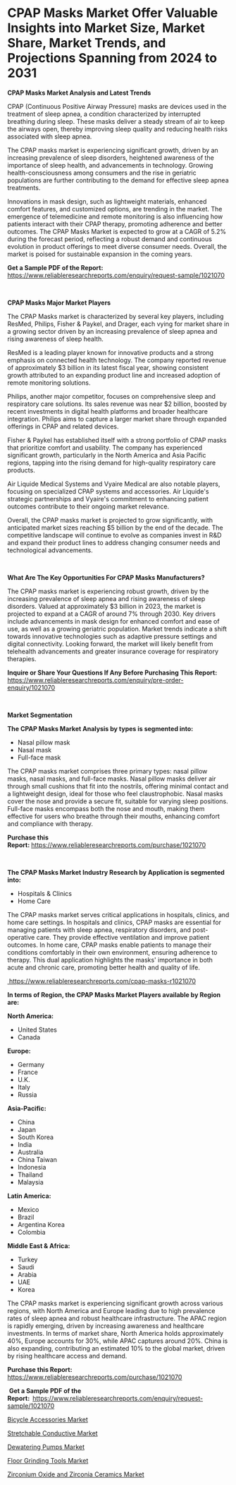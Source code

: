 <p><h1>CPAP Masks Market Offer Valuable Insights into Market Size, Market Share, Market Trends, and Projections Spanning from 2024 to 2031</h1></p><p><strong>CPAP Masks Market Analysis and Latest Trends</strong></p>
<p><p>CPAP (Continuous Positive Airway Pressure) masks are devices used in the treatment of sleep apnea, a condition characterized by interrupted breathing during sleep. These masks deliver a steady stream of air to keep the airways open, thereby improving sleep quality and reducing health risks associated with sleep apnea.</p><p>The CPAP masks market is experiencing significant growth, driven by an increasing prevalence of sleep disorders, heightened awareness of the importance of sleep health, and advancements in technology. Growing health-consciousness among consumers and the rise in geriatric populations are further contributing to the demand for effective sleep apnea treatments. </p><p>Innovations in mask design, such as lightweight materials, enhanced comfort features, and customized options, are trending in the market. The emergence of telemedicine and remote monitoring is also influencing how patients interact with their CPAP therapy, promoting adherence and better outcomes. The CPAP Masks Market is expected to grow at a CAGR of 5.2% during the forecast period, reflecting a robust demand and continuous evolution in product offerings to meet diverse consumer needs. Overall, the market is poised for sustainable expansion in the coming years.</p></p>
<p><strong>Get a Sample PDF of the Report:&nbsp;</strong> <a href="https://www.reliableresearchreports.com/enquiry/request-sample/1021070?utm_campaign=83&utm_medium=2&utm_source=Github&utm_content=ia&utm_term=04122024&utm_id=cpap-masks">https://www.reliableresearchreports.com/enquiry/request-sample/1021070</a></p>
<p>&nbsp;</p>
<p><strong>CPAP Masks Major Market Players</strong></p>
<p><p>The CPAP Masks market is characterized by several key players, including ResMed, Philips, Fisher & Paykel, and Drager, each vying for market share in a growing sector driven by an increasing prevalence of sleep apnea and rising awareness of sleep health.</p><p>ResMed is a leading player known for innovative products and a strong emphasis on connected health technology. The company reported revenue of approximately $3 billion in its latest fiscal year, showing consistent growth attributed to an expanding product line and increased adoption of remote monitoring solutions.</p><p>Philips, another major competitor, focuses on comprehensive sleep and respiratory care solutions. Its sales revenue was near $2 billion, boosted by recent investments in digital health platforms and broader healthcare integration. Philips aims to capture a larger market share through expanded offerings in CPAP and related devices.</p><p>Fisher & Paykel has established itself with a strong portfolio of CPAP masks that prioritize comfort and usability. The company has experienced significant growth, particularly in the North America and Asia Pacific regions, tapping into the rising demand for high-quality respiratory care products. </p><p>Air Liquide Medical Systems and Vyaire Medical are also notable players, focusing on specialized CPAP systems and accessories. Air Liquide's strategic partnerships and Vyaire's commitment to enhancing patient outcomes contribute to their ongoing market relevance.</p><p>Overall, the CPAP masks market is projected to grow significantly, with anticipated market sizes reaching $5 billion by the end of the decade. The competitive landscape will continue to evolve as companies invest in R&D and expand their product lines to address changing consumer needs and technological advancements.</p></p>
<p>&nbsp;</p>
<p><strong>What Are The Key Opportunities For CPAP Masks Manufacturers?</strong></p>
<p><p>The CPAP masks market is experiencing robust growth, driven by the increasing prevalence of sleep apnea and rising awareness of sleep disorders. Valued at approximately $3 billion in 2023, the market is projected to expand at a CAGR of around 7% through 2030. Key drivers include advancements in mask design for enhanced comfort and ease of use, as well as a growing geriatric population. Market trends indicate a shift towards innovative technologies such as adaptive pressure settings and digital connectivity. Looking forward, the market will likely benefit from telehealth advancements and greater insurance coverage for respiratory therapies.</p></p>
<p><strong>Inquire or Share Your Questions If Any Before Purchasing This Report:</strong> <a href="https://www.reliableresearchreports.com/enquiry/pre-order-enquiry/1021070?utm_campaign=83&utm_medium=2&utm_source=Github&utm_content=ia&utm_term=04122024&utm_id=cpap-masks">https://www.reliableresearchreports.com/enquiry/pre-order-enquiry/1021070</a></p>
<p>&nbsp;</p>
<p><strong>Market Segmentation</strong></p>
<p><strong>The CPAP Masks Market Analysis by types is segmented into:</strong></p>
<p><ul><li>Nasal pillow mask</li><li>Nasal mask</li><li>Full-face mask</li></ul></p>
<p><p>The CPAP masks market comprises three primary types: nasal pillow masks, nasal masks, and full-face masks. Nasal pillow masks deliver air through small cushions that fit into the nostrils, offering minimal contact and a lightweight design, ideal for those who feel claustrophobic. Nasal masks cover the nose and provide a secure fit, suitable for varying sleep positions. Full-face masks encompass both the nose and mouth, making them effective for users who breathe through their mouths, enhancing comfort and compliance with therapy.</p></p>
<p><strong>Purchase this Report:&nbsp;</strong><a href="https://www.reliableresearchreports.com/purchase/1021070?utm_campaign=83&utm_medium=2&utm_source=Github&utm_content=ia&utm_term=04122024&utm_id=cpap-masks">https://www.reliableresearchreports.com/purchase/1021070</a></p>
<p>&nbsp;</p>
<p><strong>The CPAP Masks Market Industry Research by Application is segmented into:</strong></p>
<p><ul><li>Hospitals & Clinics</li><li>Home Care</li></ul></p>
<p><p>The CPAP masks market serves critical applications in hospitals, clinics, and home care settings. In hospitals and clinics, CPAP masks are essential for managing patients with sleep apnea, respiratory disorders, and post-operative care. They provide effective ventilation and improve patient outcomes. In home care, CPAP masks enable patients to manage their conditions comfortably in their own environment, ensuring adherence to therapy. This dual application highlights the masks' importance in both acute and chronic care, promoting better health and quality of life.</p></p>
<p><a href="https://www.reliableresearchreports.com/cpap-masks-r1021070?utm_campaign=83&utm_medium=2&utm_source=Github&utm_content=ia&utm_term=04122024&utm_id=cpap-masks">&nbsp;https://www.reliableresearchreports.com/cpap-masks-r1021070</a></p>
<p><strong>In terms of Region, the CPAP Masks Market Players available by Region are:</strong></p>
<p>
    <p> <strong> North America: </strong>
        <ul>
            <li>United States</li>
            <li>Canada</li>
        </ul>
        </p> 
    <p> <strong> Europe: </strong>
        <ul>
            <li>Germany</li>
            <li>France</li>
            <li>U.K.</li>
            <li>Italy</li>
            <li>Russia</li>
        </ul>
        </p> 
    <p> <strong> Asia-Pacific: </strong>
        <ul>
            <li>China</li>
            <li>Japan</li>
            <li>South Korea</li>
            <li>India</li>
            <li>Australia</li>
            <li>China Taiwan</li>
            <li>Indonesia</li>
            <li>Thailand</li>
            <li>Malaysia</li>
        </ul>
        </p> 
    <p> <strong> Latin America: </strong>
        <ul>
            <li>Mexico</li>
            <li>Brazil</li>
            <li>Argentina Korea</li>
            <li>Colombia</li>
        </ul>
        </p> 
    <p> <strong> Middle East & Africa: </strong>
        <ul>
            <li>Turkey</li>
            <li>Saudi</li>
            <li>Arabia</li>
            <li>UAE</li>
            <li>Korea</li>
        </ul>
    </p>
    </p>
<p><p>The CPAP masks market is experiencing significant growth across various regions, with North America and Europe leading due to high prevalence rates of sleep apnea and robust healthcare infrastructure. The APAC region is rapidly emerging, driven by increasing awareness and healthcare investments. In terms of market share, North America holds approximately 40%, Europe accounts for 30%, while APAC captures around 20%. China is also expanding, contributing an estimated 10% to the global market, driven by rising healthcare access and demand.</p></p>
<p><strong>Purchase this Report: </strong><a href="https://www.reliableresearchreports.com/purchase/1021070?utm_campaign=83&utm_medium=2&utm_source=Github&utm_content=ia&utm_term=04122024&utm_id=cpap-masks">https://www.reliableresearchreports.com/purchase/1021070</a></p>
<p>&nbsp;<strong>Get a Sample PDF of the Report:&nbsp;&nbsp;</strong><a href="https://www.reliableresearchreports.com/enquiry/request-sample/1021070?utm_campaign=83&utm_medium=2&utm_source=Github&utm_content=ia&utm_term=04122024&utm_id=cpap-masks">https://www.reliableresearchreports.com/enquiry/request-sample/1021070</a></p>
<p><strong></strong></p>
<p><p><a href="https://issuu.com/reportprime-2/docs/bicycle-accessories-market-size-2030.pptx?utm_campaign=83&utm_medium=2&utm_source=Github&utm_content=ia&utm_term=04122024&utm_id=cpap-masks">Bicycle Accessories Market</a></p><p><a href="https://github.com/tona7vba/Market-Research-Report-List-1/blob/main/stretchable-conductive-market.md?utm_campaign=83&utm_medium=2&utm_source=Github&utm_content=ia&utm_term=04122024&utm_id=cpap-masks">Stretchable Conductive Market</a></p><p><a href="https://github.com/dringals/Market-Research-Report-List-6/blob/main/dewatering-pumps-market.md?utm_campaign=83&utm_medium=2&utm_source=Github&utm_content=ia&utm_term=04122024&utm_id=cpap-masks">Dewatering Pumps Market</a></p><p><a href="https://www.linkedin.com/pulse/floor-grinding-tools-industry-analysis-report-market-size-8iz0f?utm_campaign=83&utm_medium=2&utm_source=Github&utm_content=ia&utm_term=04122024&utm_id=cpap-masks">Floor Grinding Tools Market</a></p><p><a href="https://issuu.com/reportprime-2/docs/zirconium-oxide-and-zirconia-ceramics-market-size-?utm_campaign=83&utm_medium=2&utm_source=Github&utm_content=ia&utm_term=04122024&utm_id=cpap-masks">Zirconium Oxide and Zirconia Ceramics Market</a></p></p>